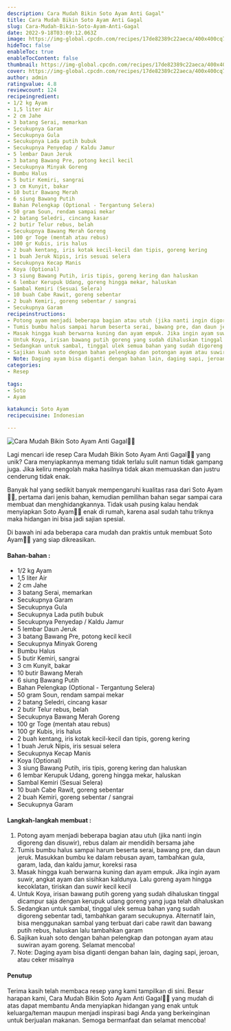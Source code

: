 ```yaml
---
description: Cara Mudah Bikin Soto Ayam Anti Gagal"
title: Cara Mudah Bikin Soto Ayam Anti Gagal
slug: Cara-Mudah-Bikin-Soto-Ayam-Anti-Gagal
date: 2022-9-18T03:09:12.063Z
image: https://img-global.cpcdn.com/recipes/17de82389c22aeca/400x400cq70/photo.jpg
hideToc: false
enableToc: true
enableTocContent: false
thumbnail: https://img-global.cpcdn.com/recipes/17de82389c22aeca/400x400cq70/photo.jpg
cover: https://img-global.cpcdn.com/recipes/17de82389c22aeca/400x400cq70/photo.jpg
author: admin
ratingvalue: 4.8
reviewcount: 124
recipeingredient:
- 1/2 kg Ayam
- 1,5 liter Air
- 2 cm Jahe
- 3 batang Serai, memarkan
- Secukupnya Garam
- Secukupnya Gula
- Secukupnya Lada putih bubuk
- Secukupnya Penyedap / Kaldu Jamur
- 5 lembar Daun Jeruk
- 3 batang Bawang Pre, potong kecil kecil
- Secukupnya Minyak Goreng
- Bumbu Halus
- 5 butir Kemiri, sangrai
- 3 cm Kunyit, bakar
- 10 butir Bawang Merah
- 6 siung Bawang Putih
- Bahan Pelengkap (Optional - Tergantung Selera)
- 50 gram Soun, rendam sampai mekar
- 2 batang Seledri, cincang kasar
- 2 butir Telur rebus, belah
- Secukupnya Bawang Merah Goreng
- 100 gr Toge (mentah atau rebus)
- 100 gr Kubis, iris halus
- 2 buah kentang, iris kotak kecil-kecil dan tipis, goreng kering
- 1 buah Jeruk Nipis, iris sesuai selera
- Secukupnya Kecap Manis
- Koya (Optional)
- 3 siung Bawang Putih, iris tipis, goreng kering dan haluskan
- 6 lembar Kerupuk Udang, goreng hingga mekar, haluskan
- Sambal Kemiri (Sesuai Selera)
- 10 buah Cabe Rawit, goreng sebentar
- 2 buah Kemiri, goreng sebentar / sangrai
- Secukupnya Garam
recipeinstructions:
- Potong ayam menjadi beberapa bagian atau utuh (jika nanti ingin digoreng dan disuwir), rebus dalam air mendidih bersama jahe
- Tumis bumbu halus sampai harum beserta serai, bawang pre, dan daun jeruk. Masukkan bumbu ke dalam rebusan ayam, tambahkan gula, garam, lada, dan kaldu jamur, koreksi rasa
- Masak hingga kuah berwarna kuning dan ayam empuk. Jika ingin ayam suwir, angkat ayam dan sisihkan kaldunya. Lalu goreng ayam hingga kecoklatan, tiriskan dan suwir kecil kecil
- Untuk Koya, irisan bawang putih goreng yang sudah dihaluskan tinggal dicampur saja dengan kerupuk udang goreng yang juga telah dihaluskan
- Sedangkan untuk sambal, tinggal ulek semua bahan yang sudah digoreng sebentar tadi, tambahkan garam secukupnya. Alternatif lain, bisa menggunakan sambal yang terbuat dari cabe rawit dan bawang putih rebus, haluskan lalu tambahkan garam
- Sajikan kuah soto dengan bahan pelengkap dan potongan ayam atau suwiran ayam goreng. Selamat mencoba!
- Note: Daging ayam bisa diganti dengan bahan lain, daging sapi, jeroan, atau ceker misalnya
categories:
- Resep

tags:
- Soto
- Ayam

katakunci: Soto Ayam
recipecuisine: Indonesian

---
```


![Cara Mudah Bikin Soto Ayam Anti Gagal👩‍🍳](https://img-global.cpcdn.com/recipes/17de82389c22aeca/400x400cq70/photo.jpg)

Lagi mencari ide resep Cara Mudah Bikin Soto Ayam Anti Gagal👩‍🍳 yang unik? Cara menyiapkannya memang tidak terlalu sulit namun tidak gampang juga. Jika keliru mengolah maka hasilnya tidak akan memuaskan dan justru cenderung tidak enak.

Banyak hal yang sedikit banyak mempengaruhi kualitas rasa dari Soto Ayam👩‍🍳, pertama dari jenis bahan, kemudian pemilihan bahan segar sampai cara membuat dan menghidangkannya. Tidak usah pusing kalau hendak menyiapkan Soto Ayam👩‍🍳 enak di rumah, karena asal sudah tahu triknya maka hidangan ini bisa jadi sajian spesial.

Di bawah ini ada beberapa cara mudah dan praktis untuk membuat Soto Ayam👩‍🍳 yang siap dikreasikan.

<!--inarticleads1-->

#### Bahan-bahan :

- 1/2 kg Ayam
- 1,5 liter Air
- 2 cm Jahe
- 3 batang Serai, memarkan
- Secukupnya Garam
- Secukupnya Gula
- Secukupnya Lada putih bubuk
- Secukupnya Penyedap / Kaldu Jamur
- 5 lembar Daun Jeruk
- 3 batang Bawang Pre, potong kecil kecil
- Secukupnya Minyak Goreng
- Bumbu Halus
- 5 butir Kemiri, sangrai
- 3 cm Kunyit, bakar
- 10 butir Bawang Merah
- 6 siung Bawang Putih
- Bahan Pelengkap (Optional - Tergantung Selera)
- 50 gram Soun, rendam sampai mekar
- 2 batang Seledri, cincang kasar
- 2 butir Telur rebus, belah
- Secukupnya Bawang Merah Goreng
- 100 gr Toge (mentah atau rebus)
- 100 gr Kubis, iris halus
- 2 buah kentang, iris kotak kecil-kecil dan tipis, goreng kering
- 1 buah Jeruk Nipis, iris sesuai selera
- Secukupnya Kecap Manis
- Koya (Optional)
- 3 siung Bawang Putih, iris tipis, goreng kering dan haluskan
- 6 lembar Kerupuk Udang, goreng hingga mekar, haluskan
- Sambal Kemiri (Sesuai Selera)
- 10 buah Cabe Rawit, goreng sebentar
- 2 buah Kemiri, goreng sebentar / sangrai
- Secukupnya Garam

<!--inarticleads2-->

#### Langkah-langkah membuat :

1. Potong ayam menjadi beberapa bagian atau utuh (jika nanti ingin digoreng dan disuwir), rebus dalam air mendidih bersama jahe
1. Tumis bumbu halus sampai harum beserta serai, bawang pre, dan daun jeruk. Masukkan bumbu ke dalam rebusan ayam, tambahkan gula, garam, lada, dan kaldu jamur, koreksi rasa
1. Masak hingga kuah berwarna kuning dan ayam empuk. Jika ingin ayam suwir, angkat ayam dan sisihkan kaldunya. Lalu goreng ayam hingga kecoklatan, tiriskan dan suwir kecil kecil
1. Untuk Koya, irisan bawang putih goreng yang sudah dihaluskan tinggal dicampur saja dengan kerupuk udang goreng yang juga telah dihaluskan
1. Sedangkan untuk sambal, tinggal ulek semua bahan yang sudah digoreng sebentar tadi, tambahkan garam secukupnya. Alternatif lain, bisa menggunakan sambal yang terbuat dari cabe rawit dan bawang putih rebus, haluskan lalu tambahkan garam
1. Sajikan kuah soto dengan bahan pelengkap dan potongan ayam atau suwiran ayam goreng. Selamat mencoba!
1. Note: Daging ayam bisa diganti dengan bahan lain, daging sapi, jeroan, atau ceker misalnya

#### Penutup

Terima kasih telah membaca resep yang kami tampilkan di sini. Besar harapan kami, Cara Mudah Bikin Soto Ayam Anti Gagal👩‍🍳 yang mudah di atas dapat membantu Anda menyiapkan hidangan yang enak untuk keluarga/teman maupun menjadi inspirasi bagi Anda yang berkeinginan untuk berjualan makanan. Semoga bermanfaat dan selamat mencoba!